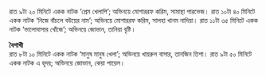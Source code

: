 রাত ৯টা ২০ মিনিটে একক নাটক ‘প্রেম খেলাপি’; অভিনয়ে মোশাররফ করিম, সামান্থা পারভেজ। রাত ১০টা ৪০ মিনিটে একক নাটক ‘নিজে বাঁচলে বউয়ের নাম’; অভিনয়ে মোশাররফ করিম, সালহা খানম নাদিয়া। রাত ১১টা ৩৫ মিনিটে একক নাটক ‘ভালোবাসার খোঁজে’; অভিনয়ে জোভান, তানিয়া বৃষ্টি।

**বৈশাখী**  
রাত ৮টা ১০ মিনিটে একক নাটক ‘মানুষ মানুষ খেলা’; অভিনয়ে খায়রুল বাসার, তানজিন তিশা। রাত ৯টা ৫০ মিনিটে একক নাটক এ হৃদয়; অভিনয়ে জোভান, কেয়া পায়েল।
